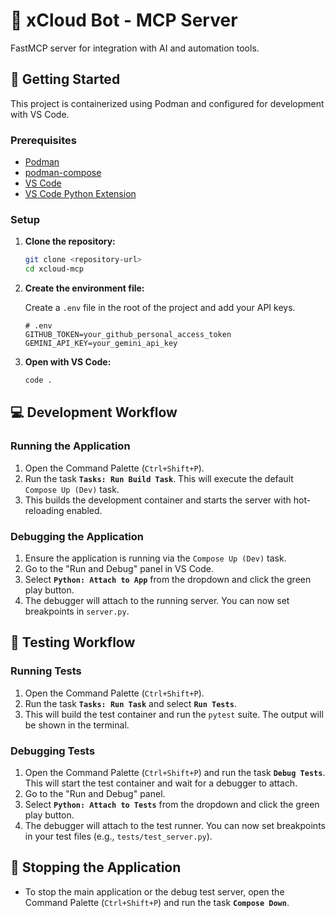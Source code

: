 # 🤖 xCloud Bot - MCP Server

FastMCP server for integration with AI and automation tools.

## 🚀 Getting Started

This project is containerized using Podman and configured for development with VS Code.

### Prerequisites

- [Podman](https://podman.io/getting-started/installation)
- [podman-compose](https://github.com/containers/podman-compose)
- [VS Code](https://code.visualstudio.com/)
- [VS Code Python Extension](https://marketplace.visualstudio.com/items?itemName=ms-python.python)

### Setup

1.  **Clone the repository:**
    ```bash
    git clone <repository-url>
    cd xcloud-mcp
    ```

2.  **Create the environment file:**

    Create a `.env` file in the root of the project and add your API keys.

    ```env
    # .env
    GITHUB_TOKEN=your_github_personal_access_token
    GEMINI_API_KEY=your_gemini_api_key
    ```

3.  **Open with VS Code:**
    ```bash
    code .
    ```

## 💻 Development Workflow

### Running the Application

1.  Open the Command Palette (`Ctrl+Shift+P`).
2.  Run the task **`Tasks: Run Build Task`**. This will execute the default `Compose Up (Dev)` task.
3.  This builds the development container and starts the server with hot-reloading enabled.

### Debugging the Application

1.  Ensure the application is running via the `Compose Up (Dev)` task.
2.  Go to the "Run and Debug" panel in VS Code.
3.  Select **`Python: Attach to App`** from the dropdown and click the green play button.
4.  The debugger will attach to the running server. You can now set breakpoints in `server.py`.

## 🧪 Testing Workflow

### Running Tests

1.  Open the Command Palette (`Ctrl+Shift+P`).
2.  Run the task **`Tasks: Run Task`** and select **`Run Tests`**.
3.  This will build the test container and run the `pytest` suite. The output will be shown in the terminal.

### Debugging Tests

1.  Open the Command Palette (`Ctrl+Shift+P`) and run the task **`Debug Tests`**. This will start the test container and wait for a debugger to attach.
2.  Go to the "Run and Debug" panel.
3.  Select **`Python: Attach to Tests`** from the dropdown and click the green play button.
4.  The debugger will attach to the test runner. You can now set breakpoints in your test files (e.g., `tests/test_server.py`).

## 🛑 Stopping the Application

- To stop the main application or the debug test server, open the Command Palette (`Ctrl+Shift+P`) and run the task **`Compose Down`**.